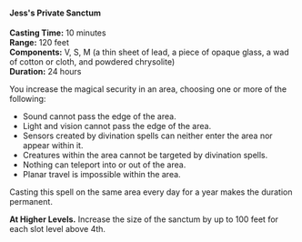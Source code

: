 #### Jess's Private Sanctum
<!-- previously "Private Sanctum" -->
<!-- TODO Check and tag this spell -->
<!-- markdownlint-disable-next-line no-emphasis-as-heading -->

**Casting Time:** 10 minutes \
**Range:** 120 feet \
**Components:** V, S, M (a thin sheet of lead, a piece of opaque glass, a wad of cotton or cloth, and powdered chrysolite) \
**Duration:** 24 hours

You increase the magical security in an area, choosing one or more of the following:

- Sound cannot pass the edge of the area.
- Light and vision cannot pass the edge of the area.
- Sensors created by divination spells can neither enter the area nor appear within it.
- Creatures within the area cannot be targeted by divination spells.
- Nothing can teleport into or out of the area.
- Planar travel is impossible within the area.

Casting this spell on the same area every day for a year makes the duration permanent.

**At Higher Levels.**
Increase the size of the sanctum by up to 100 feet for each slot level above 4th.

